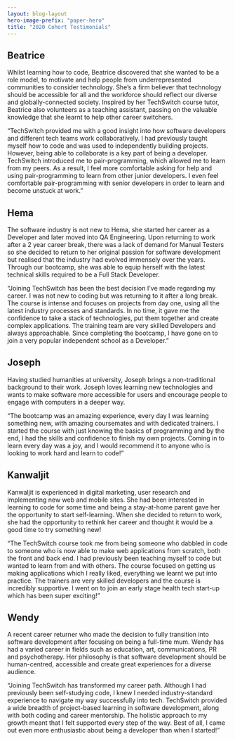 ```yaml
---
layout: blog-layout
hero-image-prefix: "paper-hero"
title: "2020 Cohort Testimonials"
---
```

## Beatrice

Whilst learning how to code, Beatrice discovered that she wanted to be a role model, to motivate and help people from underrepresented communities to consider technology. She’s a firm believer that technology should be accessible for all and the workforce should reflect our diverse and globally-connected society. Inspired by her TechSwitch course tutor, Beatrice also volunteers as a teaching assistant, passing on the valuable knowledge that she learnt to help other career switchers.

“TechSwitch provided me with a good insight into how software developers and different tech teams work collaboratively. I had previously taught myself how to code and was used to independently building projects. However, being able to collaborate is a key part of being a developer. TechSwitch introduced me to pair-programming, which allowed me to learn from my peers. As a result, I feel more comfortable asking for help and using pair-programming to learn from other junior developers. I even feel comfortable pair-programming with senior developers in order to learn and become unstuck at work.”
<!--more-->

## Hema

The software industry is not new to Hema, she started her career as a Developer and later moved into QA Engineering. Upon returning to work after a 2 year career break, there was a lack of demand for Manual Testers so she decided to return to her original passion for software development but realised that the industry had evolved immensely over the years. Through our bootcamp, she was able to equip herself with the latest technical skills required to be a Full Stack Developer.

“Joining TechSwitch has been the best decision I've made regarding my career. I was not new to coding but was returning to it after a long break. The course is intense and focuses on projects from day one, using all the latest industry processes and standards. In no time, it gave me the confidence to take a stack of technologies, put them together and create complex applications. The training team are very skilled Developers and always approachable. Since completing the bootcamp, I have gone on to join a very popular independent school as a Developer.”

## Joseph

Having studied humanities at university, Joseph brings a non-traditional background to their work. Joseph loves learning new technologies and wants to make software more accessible for users and encourage people to engage with computers in a deeper way.

“The bootcamp was an amazing experience, every day I was learning something new, with amazing coursemates and with dedicated trainers. I started the course with just knowing the basics of programming and by the end, I had the skills and confidence to finish my own projects. Coming in to learn every day was a joy, and I would recommend it to anyone who is looking to work hard and learn to code!”

## Kanwaljit

Kanwaljit is experienced in digital marketing, user research and implementing new web and mobile sites. She had been interested in learning to code for some time and being a stay-at-home parent gave her the opportunity to start self-learning. When she decided to return to work, she had the opportunity to rethink her career and thought it would be a good time to try something new!

“The TechSwitch course took me from being someone who dabbled in code to someone who is now able to make web applications from scratch, both the front and back end. I had previously been teaching myself to code but wanted to learn from and with others. The course focused on getting us making applications which I really liked, everything we learnt we put into practice. The trainers are very skilled developers and the course is incredibly supportive. I went on to join an early stage health tech start-up which has been super exciting!”

## Wendy

A recent career returner who made the decision to fully transition into software development after focusing on being a full-time mum. Wendy has had a varied career in fields such as education, art, communications, PR and psychotherapy. Her philosophy is that software development should be human-centred, accessible and create great experiences for a diverse audience.

“Joining TechSwitch has transformed my career path. Although I had previously been self-studying code, I knew I needed industry-standard experience to navigate my way successfully into tech. TechSwitch provided a wide breadth of project-based learning in software development, along with both coding and career mentorship. The holistic approach to my growth meant that I felt supported every step of the way. Best of all, I came out even more enthusiastic about being a developer than when I started!”